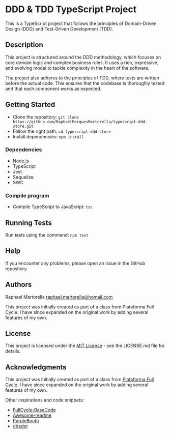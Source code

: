 # DDD & TDD TypeScript Project

This is a TypeScript project that follows the principles of Domain-Driven Design (DDD) and Test-Driven Development (TDD).

## Description

This project is structured around the DDD methodology, which focuses on core domain logic and complex business rules. It uses a rich, expressive, and evolving model to tackle complexity in the heart of the software.

The project also adheres to the principles of TDD, where tests are written before the actual code. This ensures that the codebase is thoroughly tested and that each component works as expected.

## Getting Started

* Clone the repository: `git clone https://github.com/RaphaelMarquesMartorella/typescript-ddd-store.git`
* Follow the right path: `cd typescript-ddd-store` 
* Install dependencies: `npm install`

### Dependencies

* Node.js
* TypeScript
* Jest
* Sequelize
* SWC


### Compile program

* Compile TypeScript to JavaScript: `tsc`

## Running Tests

Run tests using the command: `npm test`

## Help

If you encounter any problems, please open an issue in the GitHub repository.

## Authors

Raphael Martorella 
raphael.martorella@homail.com

This project was initially created as part of a class from Plataforma Full Cycle. I have since expanded on the original work by adding several features of my own.

## License

This project is licensed under the [MIT License](https://opensource.org/licenses/MIT) - see the LICENSE.md file for details.

## Acknowledgments

This project was initially created as part of a class from [Plataforma Full Cycle](https://github.com/devfullcycle/fc-ddd-patterns.git). I have since expanded on the original work by adding several features of my own.

Other inspirations and code snippets:
* [FullCycle-BaseCode](https://github.com/devfullcycle/fc-ddd-patterns.git)
* [Awesome-readme](https://github.com/matiassingers/awesome-readme)
* [PurpleBooth](https://gist.github.com/PurpleBooth/109311bb0361f32d87a2)
* [dbader](https://github.com/dbader/readme-template)
